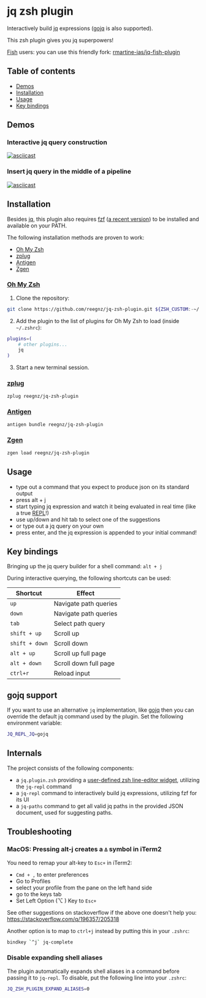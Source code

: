 # jq zsh plugin

Interactively build [jq](https://stedolan.github.io/jq/) expressions
([gojq](https://github.com/itchyny/gojq) is also supported).

This zsh plugin gives you jq superpowers!

[Fish](https://fishshell.com/) users: you can use this friendly fork: [rmartine-ias/jq-fish-plugin](https://github.com/rmartine-ias/jq-fish-plugin)

## Table of contents

- [Demos](#demos)
- [Installation](#installation)
- [Usage](#usage)
- [Key bindings](#key-bindings)

## Demos

### Interactive jq query construction

[![asciicast](https://asciinema.org/a/IqAqzPS0ZgeaduQ3qs1B5ZgRI.svg)](https://asciinema.org/a/IqAqzPS0ZgeaduQ3qs1B5ZgRI)

### Insert jq query in the middle of a pipeline

[![asciicast](https://asciinema.org/a/9Q4Va21OzD2VTbHwntmLWGvm6.svg)](https://asciinema.org/a/9Q4Va21OzD2VTbHwntmLWGvm6)

## Installation

Besides [jq](https://stedolan.github.io/jq/), this plugin also requires
[fzf](https://github.com/junegunn/fzf#installation) ([a recent version](https://github.com/reegnz/jq-zsh-plugin/issues/19)) to be installed and available on your
PATH.

The following installation methods are proven to work:

* [Oh My Zsh](#oh-my-zsh)
* [zplug](#zplug)
* [Antigen](#antigen)
* [Zgen](#zgen)

### [Oh My Zsh](https://ohmyz.sh)

1. Clone the repository:

```sh
git clone https://github.com/reegnz/jq-zsh-plugin.git ${ZSH_CUSTOM:-~/.oh-my-zsh/custom}/plugins/jq
```

2. Add the plugin to the list of plugins for Oh My Zsh to load (inside `~/.zshrc`):

```sh
plugins=(
	# other plugins...
	jq
)
```

3. Start a new terminal session.

### [zplug](https://github.com/zplug/zplug)

```sh
zplug reegnz/jq-zsh-plugin
```

### [Antigen](https://github.com/zsh-users/antigen)

```sh
antigen bundle reegnz/jq-zsh-plugin
```

### [Zgen](https://github.com/tarjoilija/zgen)

```sh
zgen load reegnz/jq-zsh-plugin
```

## Usage

- type out a command that you expect to produce json on its standard output
- press alt + j
- start typing jq expression and watch it being evaluated in real time (like a true [REPL](https://en.wikipedia.org/wiki/Read%E2%80%93eval%E2%80%93print_loop)!)
- use up/down and hit tab to select one of the suggestions
- or type out a jq query on your own
- press enter, and the jq expression is appended to your initial command!

## Key bindings

Bringing up the jq query builder for a shell command: `alt + j`

During interactive querying, the following shortcuts can be used:

| Shortcut | Effect |
| ------ | -------- |
| `up` | Navigate path queries |
| `down` | Navigate path queries |
| `tab` | Select path query |
| `shift + up` | Scroll up |
| `shift + down` | Scroll down |
| `alt + up` | Scroll up full page |
| `alt + down` | Scroll down full page |
| `ctrl+r` | Reload input |

## gojq support

If you want to use an alternative `jq` implementation, like
[gojq](https://github.com/itchyny/gojq) then you can override the default jq
command used by the plugin. Set the following environment variable:

```sh
JQ_REPL_JQ=gojq
```

## Internals

The project consists of the following components:

- a `jq.plugin.zsh` providing a [user-defined zsh line-editor
  widget](https://zsh.sourceforge.io/Doc/Release/Zsh-Line-Editor.html),
  utilizing the `jq-repl` command
- a `jq-repl` command to interactively build jq expressions, utilizing fzf for
  its UI
- a `jq-paths` command to get all valid jq paths in the provided JSON document,
  used for suggesting paths.

## Troubleshooting

### MacOS: Pressing alt-j creates a `∆` symbol in iTerm2

You need to remap your alt-key to `Esc+` in iTerm2:

- `Cmd + ,` to enter preferences
- Go to Profiles
- select your profile from the pane on the left hand side
- go to the keys tab
- Set Left Option (⌥ ) Key to `Esc+`

See other suggestions on stackoverflow if the above one doesn't help you:
https://stackoverflow.com/q/196357/205318

Another option is to map to `ctrl+j` instead by putting this in your `.zshrc`:

```sh
bindkey `^j` jq-complete
```

### Disable expanding shell aliases

The plugin automatically expands shell aliases in a command before passing it
to `jq-repl`. To disable, put the following line into your `.zshrc`:

```sh
JQ_ZSH_PLUGIN_EXPAND_ALIASES=0
```
